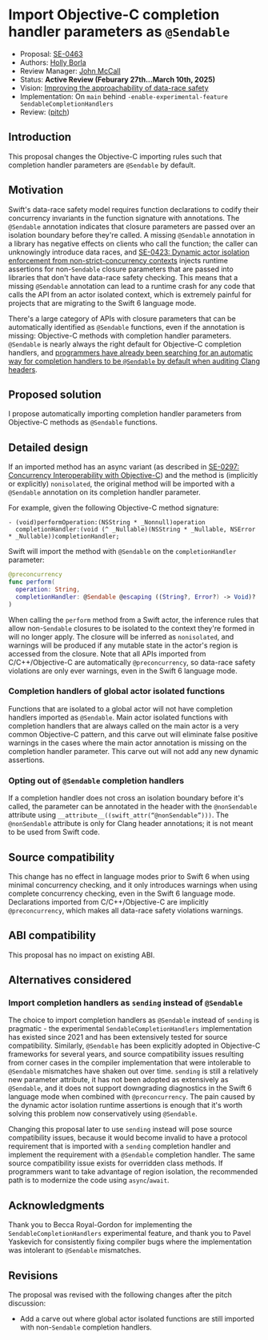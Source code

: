 # Import Objective-C completion handler parameters as `@Sendable`

* Proposal: [SE-0463](0463-sendable-completion-handlers.md)
* Authors: [Holly Borla](https://github.com/hborla)
* Review Manager: [John McCall](https://github.com/rjmccall)
* Status: **Active Review (Feburary 27th...March 10th, 2025)**
* Vision: [Improving the approachability of data-race safety](https://github.com/swiftlang/swift-evolution/blob/main/visions/approachable-concurrency.md)
* Implementation: On `main` behind `-enable-experimental-feature SendableCompletionHandlers`
* Review: ([pitch](https://forums.swift.org/t/pitch-import-objective-c-completion-handler-parameters-as-sendable/77904))

## Introduction

This proposal changes the Objective-C importing rules such that completion handler parameters are `@Sendable` by default.

## Motivation

Swift's data-race safety model requires function declarations to codify their concurrency invariants in the function signature with annotations. The `@Sendable` annotation indicates that closure parameters are passed over an isolation boundary before they're called. A missing `@Sendable` annotation in a library has negative effects on clients who call the function; the caller can unknowingly introduce data races, and [SE-0423: Dynamic actor isolation enforcement from non-strict-concurrency contexts][SE-0423] injects runtime assertions for non-`Sendable` closure parameters that are passed into libraries that don't have data-race safety checking. This means that a missing `@Sendable` annotation can lead to a runtime crash for any code that calls the API from an actor isolated context, which is extremely painful for projects that are migrating to the Swift 6 language mode.

There's a large category of APIs with closure parameters that can be automatically identified as `@Sendable` functions, even if the annotation is missing: Objective-C methods with completion handler parameters. `@Sendable` is nearly always the right default for Objective-C completion handlers, and [programmers have already been searching for an automatic way for completion handlers to be `@Sendable` by default when auditing Clang headers](https://forums.swift.org/t/clang-sendability-audit-for-closures/75557).

## Proposed solution

I propose automatically importing completion handler parameters from Objective-C methods as `@Sendable` functions.

## Detailed design

If an imported method has an async variant (as described in [SE-0297: Concurrency Interoperability with Objective-C][SE-0297]) and the method is (implicitly or explicitly) `nonisolated`, the original method will be imported with a `@Sendable` annotation on its completion handler parameter.

For example, given the following Objective-C method signature:

```objc
- (void)performOperation:(NSString * _Nonnull)operation
  completionHandler:(void (^ _Nullable)(NSString * _Nullable, NSError * _Nullable))completionHandler;
```

Swift will import the method with `@Sendable` on the `completionHandler` parameter:

```swift
@preconcurrency
func perform(
  operation: String,
  completionHandler: @Sendable @escaping ((String?, Error?) -> Void)?
)
```

When calling the `perform` method from a Swift actor, the inference rules that allow non-`Sendable` closures to be isolated to the context they're formed in will no longer apply. The closure will be inferred as `nonisolated`, and warnings will be produced if any mutable state in the actor's region is accessed from the closure. Note that all APIs imported from C/C++/Objective-C are automatically `@preconcurrency`, so data-race safety violations are only ever warnings, even in the Swift 6 language mode.

### Completion handlers of global actor isolated functions

Functions that are isolated to a global actor will not have completion handlers imported as `@Sendable`. Main actor isolated functions with completion handlers that are always called on the main actor is a very common Objective-C pattern, and this carve out will eliminate false positive warnings in the cases where the main actor annotation is missing on the completion handler parameter. This carve out will not add any new dynamic assertions.

### Opting out of `@Sendable` completion handlers

If a completion handler does not cross an isolation boundary before it's called, the parameter can be annotated in the header with the `@nonSendable` attribute using `__attribute__((swift_attr(“@nonSendable”)))`. The `@nonSendable` attribute is only for Clang header annotations; it is not meant to be used from Swift code. 

## Source compatibility

This change has no effect in language modes prior to Swift 6 when using minimal concurrency checking, and it only introduces warnings when using complete concurrency checking, even in the Swift 6 language mode. Declarations imported from C/C++/Objective-C are implicitly `@preconcurrency`, which makes all data-race safety violations warnings.

## ABI compatibility

This proposal has no impact on existing ABI.

## Alternatives considered

### Import completion handlers as `sending` instead of `@Sendable`

The choice to import completion handlers as `@Sendable` instead of `sending` is pragmatic - the experimental `SendableCompletionHandlers` implementation has existed since 2021 and has been extensively tested for source compatibility. Similarly, `@Sendable` has been explicitly adopted in Objective-C frameworks for several years, and source compatibility issues resulting from corner cases in the compiler implementation that were intolerable to `@Sendable` mismatches have shaken out over time. `sending` is still a relatively new parameter attribute, it has not been adopted as extensively as `@Sendable`, and it does not support downgrading diagnostics in the Swift 6 language mode when combined with `@preconcurrency`. The pain caused by the dynamic actor isolation runtime assertions is enough that it's worth solving this problem now conservatively using `@Sendable`.

Changing this proposal later to use `sending` instead will pose source compatibility issues, because it would become invalid to have a protocol requirement that is imported with a `sending` completion handler and implement the requirement with a `@Sendable` completion handler. The same source compatibility issue exists for overridden class methods. If programmers want to take advantage of region isolation, the recommended path is to modernize the code using `async`/`await`.

## Acknowledgments

Thank you to Becca Royal-Gordon for implementing the `SendableCompletionHandlers` experimental feature, and thank you to Pavel Yaskevich for consistently fixing compiler bugs where the implementation was intolerant to `@Sendable` mismatches.

[SE-0297]: /proposals/0297-concurrency-objc.md
[SE-0423]: /proposals/0423-dynamic-actor-isolation.md

## Revisions

The proposal was revised with the following changes after the pitch discussion:

* Add a carve out where global actor isolated functions are still imported with non-`Sendable` completion handlers.
